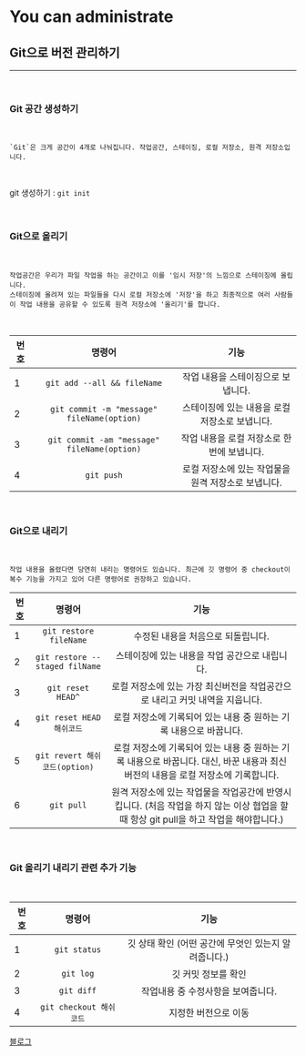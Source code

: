You can administrate
===========

## Git으로 버전 관리하기
------
<br>

### Git 공간 생성하기

<br>

    `Git`은 크게 공간이 4개로 나눠집니다. 작업공간, 스테이징, 로컬 저장소, 원격 저장소입니다. 

<br>

git 생성하기 : `git init`

<br>

### Git으로 올리기

<br>

    작업공간은 우리가 파일 작업을 하는 공간이고 이를 '임시 저장'의 느낌으로 스테이징에 올립니다.
    스테이징에 올려져 있는 파일들을 다시 로컬 저장소에 '저장'을 하고 최종적으로 여러 사람들이 작업 내용을 공유할 수 있도록 원격 저장소에 '올리기'를 합니다.

<br>

| 번호 | 명령어 | 기능 |
|---|:---:|:---:|
| 1 | `git add --all && fileName` | 작업 내용을 스테이징으로 보냅니다. |
| 2 | `git commit -m "message" fileName(option)` | 스테이징에 있는 내용을 로컬 저장소로 보냅니다.  |
| 3 | `git commit -am "message" fileName(option)` | 작업 내용을 로컬 저장소로 한번에 보냅니다.  |
| 4 | `git push` | 로컬 저장소에 있는 작업물을 원격 저장소로 보냅니다.  |

<br>

### Git으로 내리기

<br>

    작업 내용을 올렸다면 당연히 내리는 명령어도 있습니다. 최근에 깃 명령어 중 checkout이 복수 기능을 가지고 있어 다른 명령어로 권장하고 있습니다.

| 번호 | 명령어 | 기능 |
|---|:---:|:---:|
| 1 | `git restore fileName` | 수정된 내용을 처음으로 되돌립니다. |
| 2 | `git restore --staged filName` | 스테이징에 있는 내용을 작업 공간으로 내립니다.  |
| 3 | `git reset HEAD^` | 로컬 저장소에 있는 가장 최신버전을 작업공간으로 내리고 커밋 내역을 지웁니다.  |
| 4 | `git reset HEAD 해쉬코드` | 로컬 저장소에 기록되어 있는 내용 중 원하는 기록 내용으로 바꿉니다. |
| 5 | `git revert 해쉬코드(option)` | 로컬 저장소에 기록되어 있는 내용 중 원하는 기록 내용으로 바꿉니다. 대신, 바꾼 내용과 최신 버전의 내용을 로컬 저장소에 기록합니다. |
| 6 | `git pull` | 원격 저장소에 있는 작업물을 작업공간에 반영시킵니다. (처음 작업을 하지 않는 이상 협업을 할 때 항상 git pull을 하고 작업을 해야합니다.) |

<br>

### Git 올리기 내리기 관련 추가 기능

<br>

| 번호 | 명령어 | 기능 |
|---|:---:|:---:|
| 1 | `git status` | 깃 상태 확인 (어떤 공간에 무엇인 있는지 알려줍니다.) |
| 2 | `git log` | 깃 커밋 정보를 확인  |
| 3 | `git diff` | 작업내용 중 수정사항을 보여줍니다.  |
| 4 | `git checkout 해쉬코드` | 지정한 버전으로 이동 |


[블로그](https://medium.com/nemne/git%EC%9C%BC%EB%A1%9C-%EB%B2%84%EC%A0%84-%EA%B4%80%EB%A6%AC%ED%95%98%EA%B8%B0-ddf0538e552c)

